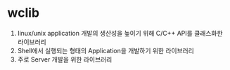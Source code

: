 # wclib
1. linux/unix application 개발의 생산성을 높이기 위해 C/C++ API를 클래스화한 라이브러리
2. Shell에서 실행되는 형태의 Application을 개발하기 위한 라이브러리 
3. 주로 Server 개발을 위한 라이브러리
